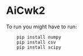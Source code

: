 # AiCwk2

To run you might have to run:
```
    pip install numpy
    pip install csv
    pip install scipy
```
